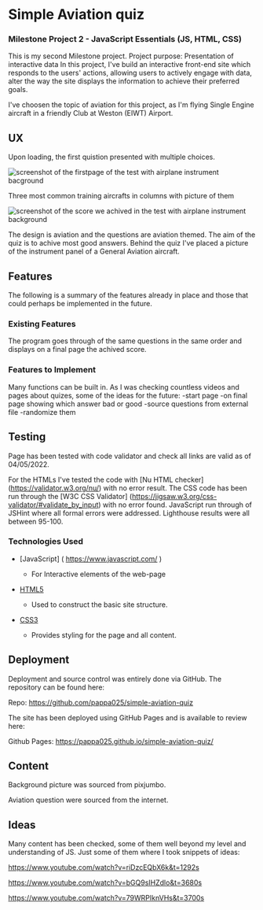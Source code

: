 # Simple Aviation quiz

### Milestone Project 2 - JavaScript Essentials (JS, HTML, CSS)

This is my second Milestone project. 
Project purpose: Presentation of interactive data
In this project, I've build an interactive front-end site which responds to the users' actions, allowing users to actively engage with data, alter the way the site displays the information to achieve their preferred goals.

I've choosen  the topic of aviation for this project, as I'm flying Single Engine aircraft in a friendly Club at Weston (EIWT) Airport.

## UX

Upon loading, the first quistion presented with multiple choices. 

<img src="https://github.com/pappa025/simple-aviation-quiz/raw/main/assets/images/start_page.png" alt="screenshot of the firstpage of the test with airplane instrument bacground" style="max-width: 100%;">

Three most common training aircrafts in columns with picture of them

<img src="https://github.com/pappa025/simple-aviation-quiz/raw/main/assets/images/final_page.png" alt="screenshot of the score we achived in the test with airplane instrument background" style="max-width: 100%;">

The design is aviation and the questions are aviation themed. The aim of the quiz is to achive most good answers. Behind the quiz I've placed a picture of the instrument panel of a General Aviation aircraft.

## Features

The following is a summary of the features already in place and those that could perhaps be implemented in the future.

### Existing Features

The program goes through of the same questions in the same order and displays on a final page the achived score.

### Features to Implement

Many functions can be built in. As I was checking countless videos and pages about quizes, some of the ideas for the future:
-start page
-on final page showing which answer bad or good
-source questions from external file
-randomize them

## Testing

Page has been tested with code validator and check all links are valid as of 04/05/2022.

For the HTMLs I've tested the code with [Nu HTML checker] (https://validator.w3.org/nu/) with no error result.
The CSS code has been run through the [W3C CSS Validator] (https://jigsaw.w3.org/css-validator/#validate_by_input) with no error found.
JavaScript run through of JSHint where all formal errors were addressed.
Lighthouse results were all between 95-100.

### Technologies Used

- [JavaScript] ( https://www.javascript.com/ )
	- For Interactive elements of the web-page

- [HTML5]( https://html.spec.whatwg.org/multipage/)
	- Used to construct the basic site structure.

- [CSS3]( https://www.w3.org/standards/techs/css#w3c_all)
	- Provides styling for the page and all content.

## Deployment

Deployment and source control was entirely done via GitHub. The repository can be found here:

Repo: https://github.com/pappa025/simple-aviation-quiz

The site has been deployed using GitHub Pages and is available to review here: 

Github Pages: https://pappa025.github.io/simple-aviation-quiz/

## Content

Background picture was sourced from pixjumbo.

Aviation question were sourced from the internet.

## Ideas

Many content has been checked, some of them well beyond my level and understanding of JS. Just some of them where I took snippets of ideas:

https://www.youtube.com/watch?v=riDzcEQbX6k&t=1292s

https://www.youtube.com/watch?v=bGQ9sIHZdlo&t=3680s

https://www.youtube.com/watch?v=79WRPIknVHs&t=3700s